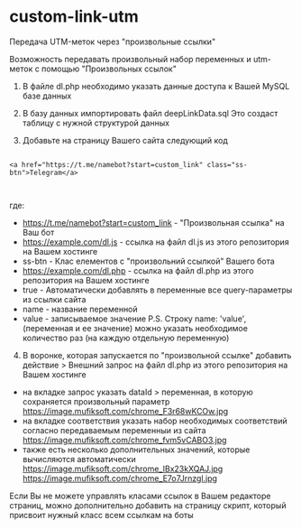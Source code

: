 # custom-link-utm
Передача UTM-меток через "произвольные ссылки"


Возможность передавать произвольный набор переменных и utm-меток с помощью "Произвольных ссылок"

1. В файле dl.php необходимо указать данные доступа к Вашей MySQL базе данных

2. В базу данных импортировать файл deepLinkData.sql Это создаст таблицу с нужной структурой данных

3. Добавьте на страницу Вашего сайта следующий код

<code>
&lt;a href="https://t.me/namebot?start=custom_link" class="ss-btn"&gt;Telegram&lt;/a&gt;
<script src="https://example.com/dl.js"></script>
<script>
ssCustomLink('ss-btn', 'https://example.com/dl.php', true, {
variables: {
name: 'value',
}
});
</script>
</code>

где:
- https://t.me/namebot?start=custom_link - "Произвольная ссылка" на Ваш бот
- https://example.com/dl.js - ссылка на файл dl.js из этого репозитория на Вашем хостинге
- ss-btn - Клас елементов с "произвольний ссылкой" Вашего бота
- https://example.com/dl.php - ссылка на файл dl.php из этого репозитория на Вашем хостинге
- true - Автоматически добавлять в переменные все query-параметры из ссылки сайта
- name - название переменной
- value - записываемое значение
P.S. Строку name: 'value', (переменная и ее значение) можно указать необходимое количество раз (на каждую отдельную переменную)

4. В воронке, которая запускается по "произвольной ссылке" добавить действие > Внешний запрос на файл dl.php из этого репозитория на Вашем хостинге
- на вкладке запрос указать dataId > переменная, в которую сохраняется произвольный параметр https://image.mufiksoft.com/chrome_F3r68wKCOw.jpg
- на вкладке соответствия указать набор необходимых соответствий согласно передаваемым переменныи из сайта https://image.mufiksoft.com/chrome_fvm5vCABO3.jpg
- также есть несколько дополнительных значений, которые вычисляются автоматически https://image.mufiksoft.com/chrome_IBx23kXQAJ.jpg https://image.mufiksoft.com/chrome_E7o7Jrnzgl.jpg


Если Вы не можете управлять класами ссылок в Вашем редакторе страниц, можно дополнительно добавить на страницу скрипт, который присвоит нужный класс всем ссылкам на боты

<code>
<script>
    const links = document.querySelectorAll('a');
    if( links ) {
        for( const link of links ) {
            if (
                link.href.includes("tg://resolve") || 
                link.href.includes("https://t.me/") ||
                link.href.includes("https://direct.smartsender.com/redirect") || 
                link.href.includes("viber://pa") ||
                link.href.includes("https://vk.com/app") || 
                link.href.includes("vk://vk.com/app") ||
                link.href.includes("https://m.me") ||
                link.href.includes("https://wa.me") || 
                link.href.includes("whatsapp://send")
            ) {
                link.classList.add('ss-btn');
            }
        }
    }
</script>
</code>
